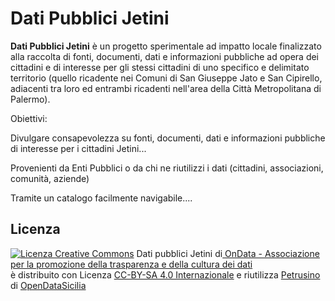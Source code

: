 # Dati Pubblici Jetini
<p>
	<strong>Dati Pubblici Jetini</strong> è un progetto sperimentale ad impatto locale finalizzato alla raccolta di fonti, documenti, dati e informazioni pubbliche ad opera dei cittadini e di interesse per gli stessi cittadini di uno specifico e delimitato territorio (quello ricadente nei Comuni di San Giuseppe Jato e San Cipirello, adiacenti tra loro ed entrambi ricadenti nell'area della Città Metropolitana di Palermo). <br>
</p> Obiettivi:<br>
<p> Divulgare consapevolezza su fonti, documenti, dati e informazioni pubbliche
di interesse per i cittadini Jetini...

Provenienti da Enti Pubblici
o da chi ne riutilizzi i dati (cittadini, associazioni, comunità, aziende)

Tramite un catalogo facilmente navigabile....</p>

## Licenza
<p class="text-center">
	<a rel="license" href="http://creativecommons.org/licenses/by-sa/4.0/"><img alt="Licenza Creative Commons" style="border-width:0" src="https://i.creativecommons.org/l/by-sa/4.0/80x15.png" /></a> <span xmlns:dct="http://purl.org/dc/terms/" property="dct:title">Dati pubblici Jetini</span> di<a xmlns:cc="http://creativecommons.org/ns#" href="http://ondata.it/" property="cc:attributionName" rel="cc:attributionURL"> OnData - Associazione per la promozione della trasparenza e della cultura dei dati</a> <br>è distribuito con Licenza <a rel="license" href="http://creativecommons.org/licenses/by-sa/4.0/">CC-BY-SA 4.0 Internazionale</a> e riutilizza <a href="http://petrusino.opendatasicilia.it/"> Petrusino </a> di <a href="http://opendatgasicilia.it/"> OpenDataSicilia</a>
</p>
